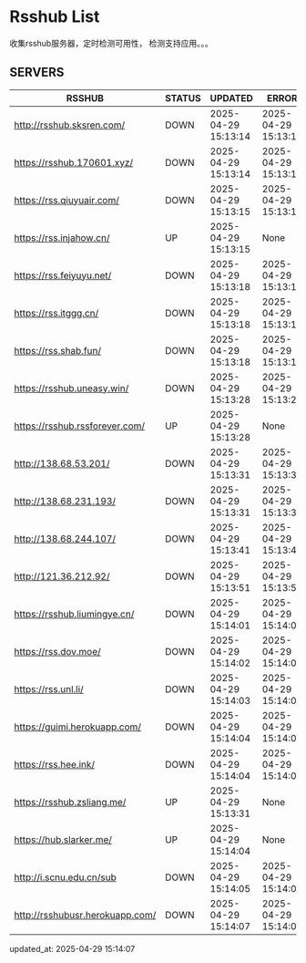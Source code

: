 # Rsshub List

收集rsshub服务器，定时检测可用性， 检测支持应用。。。


## SERVERS

|  RSSHUB   | STATUS  | UPDATED  | ERROR  | TWITTER |  
|  ----  | ----  | ----  | ----  | ---- |  
| http://rsshub.sksren.com/ | DOWN | 2025-04-29 15:13:14 | 2025-04-29 15:13:14 |  
| https://rsshub.170601.xyz/ | DOWN | 2025-04-29 15:13:14 | 2025-04-29 15:13:14 |  
| https://rss.qiuyuair.com/ | DOWN | 2025-04-29 15:13:15 | 2025-04-29 15:13:15 |  
| https://rss.injahow.cn/ | UP | 2025-04-29 15:13:15 | None ||  
| https://rss.feiyuyu.net/ | DOWN | 2025-04-29 15:13:18 | 2025-04-29 15:13:18 |  
| https://rss.itggg.cn/ | DOWN | 2025-04-29 15:13:18 | 2025-04-29 15:13:18 |  
| https://rss.shab.fun/ | DOWN | 2025-04-29 15:13:18 | 2025-04-29 15:13:18 |  
| https://rsshub.uneasy.win/ | DOWN | 2025-04-29 15:13:28 | 2025-04-29 15:13:28 |  
| https://rsshub.rssforever.com/ | UP | 2025-04-29 15:13:28 | None ||  
| http://138.68.53.201/ | DOWN | 2025-04-29 15:13:31 | 2025-04-29 15:13:31 |  
| http://138.68.231.193/ | DOWN | 2025-04-29 15:13:31 | 2025-04-29 15:13:31 |  
| http://138.68.244.107/ | DOWN | 2025-04-29 15:13:41 | 2025-04-29 15:13:41 |  
| http://121.36.212.92/ | DOWN | 2025-04-29 15:13:51 | 2025-04-29 15:13:51 |  
| https://rsshub.liumingye.cn/ | DOWN | 2025-04-29 15:14:01 | 2025-04-29 15:14:01 |  
| https://rss.dov.moe/ | DOWN | 2025-04-29 15:14:02 | 2025-04-29 15:14:02 |  
| https://rss.unl.li/ | DOWN | 2025-04-29 15:14:03 | 2025-04-29 15:14:03 |  
| https://guimi.herokuapp.com/ | DOWN | 2025-04-29 15:14:04 | 2025-04-29 15:14:04 |  
| https://rss.hee.ink/ | DOWN | 2025-04-29 15:14:04 | 2025-04-29 15:14:04 |  
| https://rsshub.zsliang.me/ | UP | 2025-04-29 15:13:31 | None |OK|  
| https://hub.slarker.me/ | UP | 2025-04-29 15:14:04 | None ||  
| http://i.scnu.edu.cn/sub | DOWN | 2025-04-29 15:14:05 | 2025-04-29 15:14:05 |  
| http://rsshubusr.herokuapp.com/ | DOWN | 2025-04-29 15:14:07 | 2025-04-29 15:14:07 |  
  

updated_at: 2025-04-29 15:14:07  
